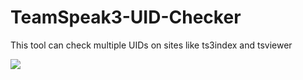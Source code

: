 # TeamSpeak3-UID-Checker
This tool can check multiple UIDs on sites like ts3index and tsviewer

![](https://i.imgur.com/xPUB3Id.png)
